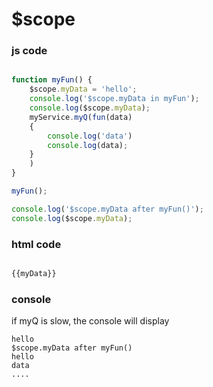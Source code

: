 # $scope

### js code

```js

function myFun() {
    $scope.myData = 'hello';
    console.log('$scope.myData in myFun');
    console.log($scope.myData);
    myService.myQ(fun(data)
    {
        console.log('data')
        console.log(data);
    }
    )
}

myFun();

console.log('$scope.myData after myFun()');
console.log($scope.myData);

```

### html code

```html

{{myData}}

```

### console

if myQ is slow, the console will display

```
hello
$scope.myData after myFun()
hello
data
....

```
